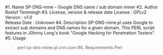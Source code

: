 #1. Name
SP-DNS-mine - Google DNS name / sub domain miner
#2. Author
Roelof Temmingh
#3. License, version & release date
License : GPLv2  
Version : v1.0  
Release Date : Unknown
#4. Description
SP-DNS-mine.pl uses Google to extract sub domains and DNS names for a given domain. This PERL script features in J0hnny Long's book "Google Hacking for Penetration Testers". 
#5. Usage
> perl sp-dns-mine.pl cnn.com
#6. Requirements
Perl

